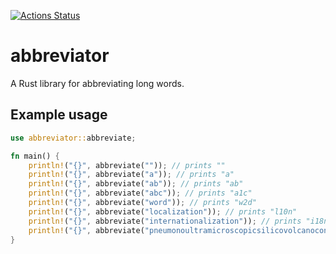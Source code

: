 [![Actions Status](https://github.com/Vagelis-Prokopiou/abbreviator/workflows/Rust/badge.svg)](https://github.com/Vagelis-Prokopiou/abbreviator/actions)

# abbreviator

A Rust library for abbreviating long words.


## Example usage
```rust
use abbreviator::abbreviate;

fn main() {
    println!("{}", abbreviate("")); // prints ""
    println!("{}", abbreviate("a")); // prints "a"
    println!("{}", abbreviate("ab")); // prints "ab"
    println!("{}", abbreviate("abc")); // prints "a1c"
    println!("{}", abbreviate("word")); // prints "w2d"
    println!("{}", abbreviate("localization")); // prints "l10n"
    println!("{}", abbreviate("internationalization")); // prints "i18n"
    println!("{}", abbreviate("pneumonoultramicroscopicsilicovolcanoconiosis")); // prints "p43s"
}
```

